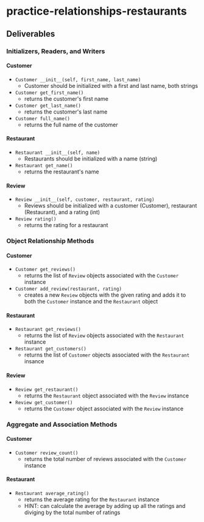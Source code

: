 # practice-relationships-restaurants

## Deliverables

### Initializers, Readers, and Writers

#### Customer

- `Customer __init__(self, first_name, last_name)`
  - Customer should be initialized with a first and last name, both strings
- `Customer get_first_name()`
  - returns the customer's first name
- `Customer get_last_name()`
  - returns the customer's last name
- `Customer full_name()`
  - returns the full name of the customer

#### Restaurant

- `Restaurant __init__(self, name)`
  - Restaurants should be initialized with a name (string)
- `Restaurant get_name()`
  - returns the restaurant's name

#### Review

- `Review __init__(self, customer, restaurant, rating)`
  - Reviews should be initialized with a customer (Customer), restaurant (Restaurant), and a rating (int)
- `Review rating()`
  - returns the rating for a restaurant

### Object Relationship Methods

#### Customer
- `Customer get_reviews()`
  - returns the list of `Review` objects associated with the `Customer` instance
- `Customer add_review(restaurant, rating)`
  - creates a new `Review` objects with the given rating and adds it to both the `Customer` instance and the `Restaurant` object

#### Restaurant
- `Restaurant get_reviews()`
  - returns the list of `Review` objects associated with the `Restaurant` instance
- `Restaurant get_customers()`
  - returns the list of `Customer` objects associated with the `Restaurant` insance

#### Review
- `Review get_restaurant()`
  - returns the `Restaurant` object associated with the `Review` instance
- `Review get_customer()`
  - returns the `Customer` object associated with the `Review` instance

### Aggregate and Association Methods

#### Customer
- `Customer review_count()`
  - returns the total number of reviews associated with the `Customer` instance

#### Restaurant
- `Restaurant average_rating()`
  - returns the average rating for the `Restaurant` instance
  - HINT: can calculate the average by adding up all the ratings and diviging by the total number of ratings